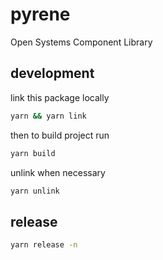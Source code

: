 # pyrene
Open Systems Component Library

## development
link this package locally
```bash
yarn && yarn link
```
then to build project run
```bash
yarn build
```

unlink when necessary
```bash
yarn unlink
```

## release
```bash
yarn release -n
```
